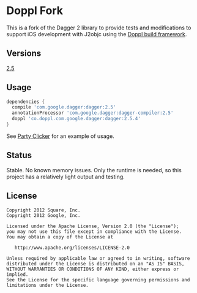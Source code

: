 # Doppl Fork

This is a fork of the Dagger 2 library to provide tests and modifications to support
iOS development with J2objc using the [Doppl build framework](http://doppl.co/).

## Versions

[2.5](https://github.com/doppllib/dagger/tree/dpv2.5)

## Usage

```groovy
dependencies {
  compile 'com.google.dagger:dagger:2.5'
  annotationProcessor 'com.google.dagger:dagger-compiler:2.5'
  doppl 'co.doppl.com.google.dagger:dagger:2.5.4'
}
```

See [Party Clicker](https://github.com/doppllib/PartyClickerSample) for an example of usage.

## Status

Stable. No known memory issues. Only the runtime is needed, so this project has a relatively light output and testing.

## License

    Copyright 2012 Square, Inc.
    Copyright 2012 Google, Inc.

    Licensed under the Apache License, Version 2.0 (the "License");
    you may not use this file except in compliance with the License.
    You may obtain a copy of the License at

       http://www.apache.org/licenses/LICENSE-2.0

    Unless required by applicable law or agreed to in writing, software
    distributed under the License is distributed on an "AS IS" BASIS,
    WITHOUT WARRANTIES OR CONDITIONS OF ANY KIND, either express or implied.
    See the License for the specific language governing permissions and
    limitations under the License.



 [mavensearch]: http://search.maven.org/#search%7Cga%7C1%7Cg%3A%22com.google.dagger%22
 [dagger-snap]: https://oss.sonatype.org/content/repositories/snapshots/com/google/dagger/
 [website]: http://google.github.io/dagger
 [latestapi]: http://google.github.io/dagger/api/latest/
 [20api]: http://google.github.io/dagger/api/2.0/
 [gaktalk]: https://www.youtube.com/watch?v=oK_XtfXPkqw
 [proposal]: https://github.com/square/dagger/issues/366
 [project]: http://github.com/google/dagger/
 [community]: https://plus.google.com/communities/111933036769103367883
 [square]: http://github.com/square/dagger/
 [squarecommunity]: https://plus.google.com/communities/109244258569782858265
